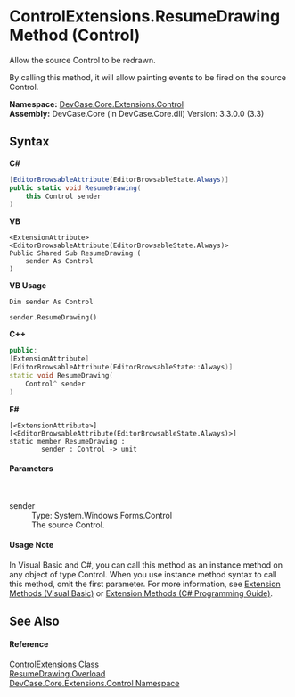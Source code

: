 # ControlExtensions.ResumeDrawing Method (Control)
 

Allow the source Control to be redrawn. 

 By calling this method, it will allow painting events to be fired on the source Control.

**Namespace:**&nbsp;<a href="N_DevCase_Core_Extensions_Control">DevCase.Core.Extensions.Control</a><br />**Assembly:**&nbsp;DevCase.Core (in DevCase.Core.dll) Version: 3.3.0.0 (3.3)

## Syntax

**C#**<br />
``` C#
[EditorBrowsableAttribute(EditorBrowsableState.Always)]
public static void ResumeDrawing(
	this Control sender
)
```

**VB**<br />
``` VB
<ExtensionAttribute>
<EditorBrowsableAttribute(EditorBrowsableState.Always)>
Public Shared Sub ResumeDrawing ( 
	sender As Control
)
```

**VB Usage**<br />
``` VB Usage
Dim sender As Control

sender.ResumeDrawing()
```

**C++**<br />
``` C++
public:
[ExtensionAttribute]
[EditorBrowsableAttribute(EditorBrowsableState::Always)]
static void ResumeDrawing(
	Control^ sender
)
```

**F#**<br />
``` F#
[<ExtensionAttribute>]
[<EditorBrowsableAttribute(EditorBrowsableState.Always)>]
static member ResumeDrawing : 
        sender : Control -> unit 

```


#### Parameters
&nbsp;<dl><dt>sender</dt><dd>Type: System.Windows.Forms.Control<br />The source Control.</dd></dl>

#### Usage Note
In Visual Basic and C#, you can call this method as an instance method on any object of type Control. When you use instance method syntax to call this method, omit the first parameter. For more information, see <a href="https://docs.microsoft.com/dotnet/visual-basic/programming-guide/language-features/procedures/extension-methods">Extension Methods (Visual Basic)</a> or <a href="https://docs.microsoft.com/dotnet/csharp/programming-guide/classes-and-structs/extension-methods">Extension Methods (C# Programming Guide)</a>.

## See Also


#### Reference
<a href="T_DevCase_Core_Extensions_Control_ControlExtensions">ControlExtensions Class</a><br /><a href="Overload_DevCase_Core_Extensions_Control_ControlExtensions_ResumeDrawing">ResumeDrawing Overload</a><br /><a href="N_DevCase_Core_Extensions_Control">DevCase.Core.Extensions.Control Namespace</a><br />